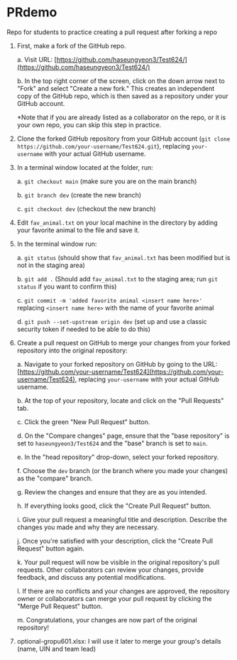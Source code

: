 # PRdemo
Repo for students to practice creating a pull request after forking a repo

1. First, make a fork of the GitHub repo.

    a. Visit URL: [https://github.com/haseungyeon3/Test624/](https://github.com/haseungyeon3/Test624/)

    b. In the top right corner of the screen, click on the down arrow next to "Fork" and select "Create a new fork." This creates an independent copy of the GitHub repo, which is then saved as a repository under your GitHub account.

    *Note that if you are already listed as a collaborator on the repo, or it is your own repo, you can skip this step in practice.

2. Clone the forked GitHub repository from your GitHub account (`git clone https://github.com/your-username/Test624.git`), replacing `your-username` with your actual GitHub username.

3. In a terminal window located at the folder, run:

    a. `git checkout main` (make sure you are on the main branch)
    
    b. `git branch dev` (create the new branch)
    
    c. `git checkout dev` (checkout the new branch)

4. Edit `fav_animal.txt` on your local machine in the directory by adding your favorite animal to the file and save it.

5. In the terminal window run:

    a. `git status` (should show that `fav_animal.txt` has been modified but is not in the staging area)
    
    b. `git add .` (Should add `fav_animal.txt` to the staging area; run `git status` if you want to confirm this)
    
    c. `git commit -m 'added favorite animal <insert name here>' ` replacing `<insert name here>` with the name of your favorite animal
    
    d. `git push --set-upstream origin dev` (set up and use a classic security token if needed to be able to do this)

6. Create a pull request on GitHub to merge your changes from your forked repository into the original repository:

    a. Navigate to your forked repository on GitHub by going to the URL: [https://github.com/your-username/Test624](https://github.com/your-username/Test624), replacing `your-username` with your actual GitHub username.

    b. At the top of your repository, locate and click on the "Pull Requests" tab.

    c. Click the green "New Pull Request" button.

    d. On the "Compare changes" page, ensure that the "base repository" is set to `haseungyeon3/Test624` and the "base" branch is set to `main`.

    e. In the "head repository" drop-down, select your forked repository.

    f. Choose the `dev` branch (or the branch where you made your changes) as the "compare" branch.

    g. Review the changes and ensure that they are as you intended.

    h. If everything looks good, click the "Create Pull Request" button.

    i. Give your pull request a meaningful title and description. Describe the changes you made and why they are necessary.

    j. Once you're satisfied with your description, click the "Create Pull Request" button again.

    k. Your pull request will now be visible in the original repository's pull requests. Other collaborators can review your changes, provide feedback, and discuss any potential modifications.

    l. If there are no conflicts and your changes are approved, the repository owner or collaborators can merge your pull request by clicking the "Merge Pull Request" button.

    m. Congratulations, your changes are now part of the original repository!

7.  optional-gropu601.xlsx:  I will use it later to merge your group's details (name, UIN and team lead) 
